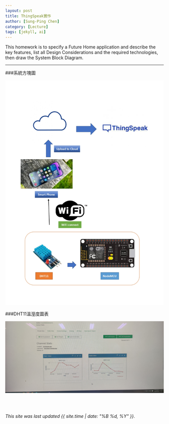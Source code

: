 ```yaml
---
layout: post
title: ThingSpeak實作
author: [Sung-Ping Chen]
category: [Lecture]
tags: [jekyll, ai]
---
```


This homework is to specify a Future Home application and describe the key features, list all Design Considerations and the required technologies, then draw the System Block Diagram.

---
###系統方塊圖

![](https://github.com/fairpus/MCU-Arduinoproject/blob/main/images/ThingSpeak_page-0001.jpg?raw=true)

###DHT11溫溼度圖表

![](https://github.com/fairpus/MCU-Arduinoproject/blob/main/images/IMG_20230525_202703.jpg?raw=true)

<br>
<br>


*This site was last updated {{ site.time | date: "%B %d, %Y" }}.*
















